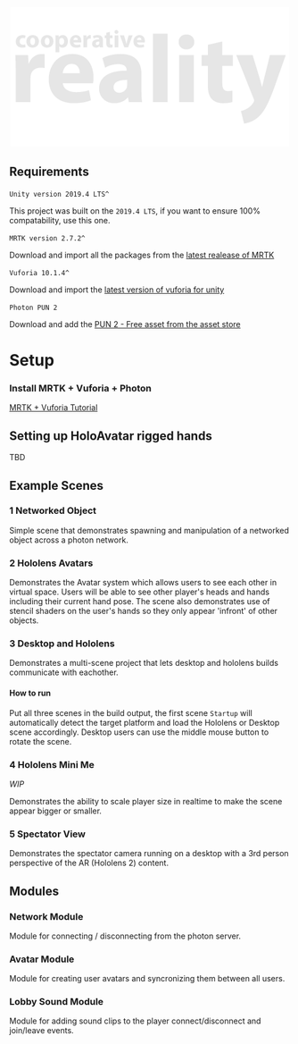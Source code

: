 <p align="center">
  <img src="./images/logo.png" />
</p>

## Requirements

`Unity version 2019.4 LTS^`

This project was built on the `2019.4 LTS`, if you want to ensure 100% compatability, use this one.

`MRTK version 2.7.2^`

Download and import all the packages from the [latest realease of MRTK](https://github.com/microsoft/MixedRealityToolkit-Unity/releases)

`Vuforia 10.1.4^`

Download and import the [latest version of vuforia for unity](https://developer.vuforia.com/downloads/SDK)

`Photon PUN 2`

Download and add the [PUN 2 - Free asset from the asset store](https://assetstore.unity.com/packages/tools/network/pun-2-free-119922)

# Setup

### Install MRTK + Vuforia + Photon

[MRTK + Vuforia Tutorial](https://library.vuforia.com/articles/Solution/Working-with-the-HoloLens-sample-in-Unity.html)


## Setting up HoloAvatar rigged hands

TBD

## Example Scenes

### 1 Networked Object

Simple scene that demonstrates spawning and manipulation of a networked object across a photon network.

### 2 Hololens Avatars

Demonstrates the Avatar system which allows users to see each other in virtual space. Users will be able to see other player's heads and hands including their current hand pose. The scene also demonstrates use of stencil shaders on the user's hands so they only appear 'infront' of other objects.

### 3 Desktop and Hololens

Demonstrates a multi-scene project that lets desktop and hololens builds communicate with eachother. 

#### How to run

Put all three scenes in the build output, the first scene `Startup` will automatically detect the target platform and load the Hololens or Desktop scene accordingly. Desktop users can use the middle mouse button to rotate the scene.

### 4 Hololens Mini Me

*WIP*

Demonstrates the ability to scale player size in realtime to make the scene appear bigger or smaller.

### 5 Spectator View

Demonstrates the spectator camera running on a desktop with a 3rd person perspective of the AR (Hololens 2) content.

## Modules

### Network Module

Module for connecting / disconnecting from the photon server.

### Avatar Module

Module for creating user avatars and syncronizing them between all users.

### Lobby Sound Module

Module for adding sound clips to the player connect/disconnect and join/leave events.

